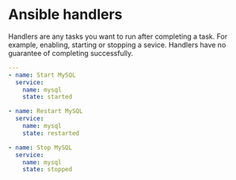 # Ansible handlers

Handlers are any tasks you want to run after completing a task. For example, enabling, starting or stopping a sevice.
Handlers have no guarantee of completing successfully.

```yaml
---
- name: Start MySQL
  service:
    name: mysql
    state: started

- name: Restart MySQL
  service:
    name: mysql
    state: restarted

- name: Stop MySQL
  service:
    name: mysql
    state: stopped
```